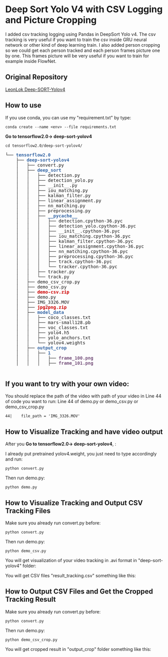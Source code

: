 # Deep Sort Yolo V4 with CSV Logging and Picture Cropping

I added csv tracking logging using Pandas in DeepSort Yolo v4. The csv tracking is very useful if you want to train the csv inside GRU neural network or other kind of deep learning train. I also added person cropping so we could get each person tracked and each person frames picture one by one. This frames picture will be very useful if you want to train for example inside FlowNet.

## Original Repository
<a href="https://github.com/LeonLok/Deep-SORT-YOLOv4">LeonLok Deep-SORT-Yolov4</a>

## How to use

If you use conda, you can use my "requirement.txt" by type:
```
conda create --name <env> --file requirements.txt
```


<strong>Go to tensorflow2.0-> deep-sort-yolov4</strong>
```
cd tensorflow2.0/deep-sort-yolov4/
```

<pre>
└── <font color="#3465A4"><b>tensorflow2.0</b></font>
    ├── <font color="#3465A4"><b>deep-sort-yolov4</b></font>
    │   ├── convert.py
    │   ├── <font color="#3465A4"><b>deep_sort</b></font>
    │   │   ├── detection.py
    │   │   ├── detection_yolo.py
    │   │   ├── __init__.py
    │   │   ├── iou_matching.py
    │   │   ├── kalman_filter.py
    │   │   ├── linear_assignment.py
    │   │   ├── nn_matching.py
    │   │   ├── preprocessing.py
    │   │   ├── <font color="#3465A4"><b>__pycache__</b></font>
    │   │   │   ├── detection.cpython-36.pyc
    │   │   │   ├── detection_yolo.cpython-36.pyc
    │   │   │   ├── __init__.cpython-36.pyc
    │   │   │   ├── iou_matching.cpython-36.pyc
    │   │   │   ├── kalman_filter.cpython-36.pyc
    │   │   │   ├── linear_assignment.cpython-36.pyc
    │   │   │   ├── nn_matching.cpython-36.pyc
    │   │   │   ├── preprocessing.cpython-36.pyc
    │   │   │   ├── track.cpython-36.pyc
    │   │   │   └── tracker.cpython-36.pyc
    │   │   ├── tracker.py
    │   │   └── track.py
    │   ├── demo_csv_crop.py
    │   ├── demo_csv.py
    │   ├── <font color="#CC0000"><b>demo-csv.zip</b></font>
    │   ├── demo.py
    │   ├── IMG_3326.MOV
    │   ├── <font color="#CC0000"><b>jpg2png.zip</b></font>
    │   ├── <font color="#3465A4"><b>model_data</b></font>
    │   │   ├── coco_classes.txt
    │   │   ├── mars-small128.pb
    │   │   ├── voc_classes.txt
    │   │   ├── yolo4.h5
    │   │   ├── yolo_anchors.txt
    │   │   └── yolov4.weights
    │   ├── <font color="#3465A4"><b>output_crop</b></font>
    │   │   ├── <font color="#3465A4"><b>1</b></font>
    │   │   │   ├── <font color="#75507B"><b>frame_100.png</b></font>
    │   │   │   ├── <font color="#75507B"><b>frame_101.png</b></font>

</pre>

## If you want to try with your own video:
You should replace the path of the video with path of your video in Line 44 of code you want to run:
Line 44 of demo.py or demo_csv.py or demo_csv_crop.py

```
44|    file_path = 'IMG_3326.MOV'
```

## How to Visualize Tracking and have video output
After you <strong>Go to tensorflow2.0-> deep-sort-yolov4</strong>, :



I already put pretrained yolov4.weight, you just need to type
accordingly and run:
```
python convert.py
```
Then run demo.py:
```
python demo.py
```

## How to Visualize Tracking and Output CSV Tracking Files
Make sure you already run convert.py before:
```
python convert.py
```
Then run demo.py:
```
python demo_csv.py
```
You will get visualization of your video tracking in .avi format in "deep-sort-yolov4" folder:


You will get CSV files "result_tracking.csv" something like this:



## How to Output CSV Files and Get the Cropped Tracking Result
Make sure you already run convert.py before:
```
python convert.py
```
Then run demo.py:
```
python demo_csv_crop.py
```

You will get cropped result in "output_crop" folder something like this:
